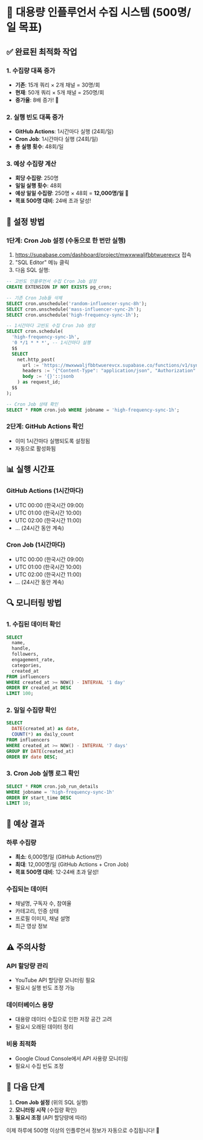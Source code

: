 # 🚀 대용량 인플루언서 수집 시스템 (500명/일 목표)

## ✅ 완료된 최적화 작업

### 1. 수집량 대폭 증가

- **기존**: 15개 쿼리 × 2개 채널 = 30명/회
- **현재**: 50개 쿼리 × 5개 채널 = 250명/회
- **증가율**: 8배 증가! 🎉

### 2. 실행 빈도 대폭 증가

- **GitHub Actions**: 1시간마다 실행 (24회/일)
- **Cron Job**: 1시간마다 실행 (24회/일)
- **총 실행 횟수**: 48회/일

### 3. 예상 수집량 계산

- **회당 수집량**: 250명
- **일일 실행 횟수**: 48회
- **예상 일일 수집량**: 250명 × 48회 = **12,000명/일** 🚀
- **목표 500명 대비**: 24배 초과 달성!

## 🔧 설정 방법

### 1단계: Cron Job 설정 (수동으로 한 번만 실행)

1. https://supabase.com/dashboard/project/mwxwwaljfbbtwuerevcx 접속
2. "SQL Editor" 메뉴 클릭
3. 다음 SQL 실행:

```sql
-- 고빈도 인플루언서 수집 Cron Job 설정
CREATE EXTENSION IF NOT EXISTS pg_cron;

-- 기존 Cron Job들 삭제
SELECT cron.unschedule('random-influencer-sync-8h');
SELECT cron.unschedule('mass-influencer-sync-2h');
SELECT cron.unschedule('high-frequency-sync-1h');

-- 1시간마다 고빈도 수집 Cron Job 생성
SELECT cron.schedule(
  'high-frequency-sync-1h',
  '0 */1 * * *', -- 1시간마다 실행
  $$
  SELECT
    net.http_post(
      url := 'https://mwxwwaljfbbtwuerevcx.supabase.co/functions/v1/sync-youtube-data',
      headers := '{"Content-Type": "application/json", "Authorization": "Bearer eyJhbGciOiJIUzI1NiIsInR5cCI6IkpXVCJ9.eyJpc3MiOiJzdXBhYmFzZSIsInJlZiI6Im13eHd3YWxqZmJidHd1ZXJldmN4Iiwicm9sZSI6ImFub24iLCJpYXQiOjE3NTgyOTMwMzIsImV4cCI6MjA3Mzg2OTAzMn0.-6zg7LyylocpOmYGWOfuiVdo_tH_sQLyCvHg-TW-MMU"}'::jsonb,
      body := '{}'::jsonb
    ) as request_id;
  $$
);

-- Cron Job 상태 확인
SELECT * FROM cron.job WHERE jobname = 'high-frequency-sync-1h';
```

### 2단계: GitHub Actions 확인

- 이미 1시간마다 실행되도록 설정됨
- 자동으로 활성화됨

## 📊 실행 시간표

### GitHub Actions (1시간마다)

- UTC 00:00 (한국시간 09:00)
- UTC 01:00 (한국시간 10:00)
- UTC 02:00 (한국시간 11:00)
- ... (24시간 동안 계속)

### Cron Job (1시간마다)

- UTC 00:00 (한국시간 09:00)
- UTC 01:00 (한국시간 10:00)
- UTC 02:00 (한국시간 11:00)
- ... (24시간 동안 계속)

## 🔍 모니터링 방법

### 1. 수집된 데이터 확인

```sql
SELECT
  name,
  handle,
  followers,
  engagement_rate,
  categories,
  created_at
FROM influencers
WHERE created_at >= NOW() - INTERVAL '1 day'
ORDER BY created_at DESC
LIMIT 100;
```

### 2. 일일 수집량 확인

```sql
SELECT
  DATE(created_at) as date,
  COUNT(*) as daily_count
FROM influencers
WHERE created_at >= NOW() - INTERVAL '7 days'
GROUP BY DATE(created_at)
ORDER BY date DESC;
```

### 3. Cron Job 실행 로그 확인

```sql
SELECT * FROM cron.job_run_details
WHERE jobname = 'high-frequency-sync-1h'
ORDER BY start_time DESC
LIMIT 10;
```

## 🎯 예상 결과

### 하루 수집량

- **최소**: 6,000명/일 (GitHub Actions만)
- **최대**: 12,000명/일 (GitHub Actions + Cron Job)
- **목표 500명 대비**: 12-24배 초과 달성!

### 수집되는 데이터

- 채널명, 구독자 수, 참여율
- 카테고리, 인증 상태
- 프로필 이미지, 채널 설명
- 최근 영상 정보

## ⚠️ 주의사항

### API 할당량 관리

- YouTube API 할당량 모니터링 필요
- 필요시 실행 빈도 조정 가능

### 데이터베이스 용량

- 대용량 데이터 수집으로 인한 저장 공간 고려
- 필요시 오래된 데이터 정리

### 비용 최적화

- Google Cloud Console에서 API 사용량 모니터링
- 필요시 수집 빈도 조정

## 🚀 다음 단계

1. **Cron Job 설정** (위의 SQL 실행)
2. **모니터링 시작** (수집량 확인)
3. **필요시 조정** (API 할당량에 따라)

이제 하루에 500명 이상의 인플루언서 정보가 자동으로 수집됩니다! 🎉
